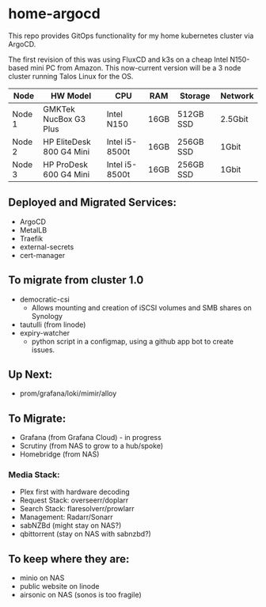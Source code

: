 # home-argocd

This repo provides GitOps functionality for my home kubernetes cluster via ArgoCD.

The first revision of this was using FluxCD and k3s on a cheap Intel N150-based mini PC from Amazon. 
This now-current version will be a 3 node cluster running Talos Linux for the OS.

| Node | HW Model | CPU | RAM | Storage | Network |
| ---- | -------- | --- | --- | ------- | ------- |
| Node 1 | GMKTek NucBox G3 Plus | Intel N150 | 16GB | 512GB SSD | 2.5Gbit |
| Node 2 | HP EliteDesk 800 G4 Mini | Intel i5-8500t | 16GB | 256GB SSD | 1Gbit |
| Node 3 | HP ProDesk 600 G4 Mini | Intel i5-8500t | 16GB | 256GB SSD | 1Gbit |

## Deployed and Migrated Services:
 - ArgoCD
 - MetalLB
 - Traefik
 - external-secrets
 - cert-manager

## To migrate from cluster 1.0
- democratic-csi
  - Allows mounting and creation of iSCSI volumes and SMB shares on Synology
- tautulli (from linode)
- expiry-watcher
  - python script in a configmap, using a github app bot to create issues.

## Up Next:
- prom/grafana/loki/mimir/alloy

## To Migrate:
* Grafana (from Grafana Cloud) - in progress
* Scrutiny (from NAS to grow to a hub/spoke)
* Homebridge (from NAS)
### Media Stack:
* Plex first with hardware decoding
* Request Stack: overseerr/doplarr
* Search Stack: flaresolverr/prowlarr
* Management: Radarr/Sonarr
* sabNZBd (might stay on NAS?)
* qbittorrent (stay on NAS with sabnzbd?)

## To keep where they are:
* minio on NAS
* public website on linode
* airsonic on NAS (sonos is too fragile)
